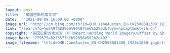 ```yaml
---
layout: post
title:  "英国巴斯的埃文河"
date:   "2021-09-09 16:00:00 +0800"
image_url: "http://cn.bing.com/th?id=OHR.JaneAusten_ZH-CN2508681308_1920x1080.jpg&rf=LaDigue_1920x1080.jpg&pid=hp"
link: "/search?q=%e5%9f%83%e6%96%87%e6%b2%b3&form=hpcapt&mkt=zh-cn"
copyright: "英国巴斯的埃文河 (© Robert Harding World Imagery/Offset by Shutterstock)"
image_hash: "779575a82f357fcfb920564552b2e492"
image_filename: "th?id=OHR.JaneAusten_ZH-CN2508681308_1920x1080.jpg&rf=LaDigue_1920x1080.jpg&pid=hp"
---
```

